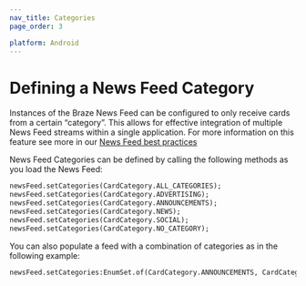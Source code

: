 ```yaml
---
nav_title: Categories
page_order: 3

platform: Android
---
```


# Defining a News Feed Category

Instances of the Braze News Feed can be configured to only receive cards from a certain “category”. This allows for effective integration of multiple News Feed streams within a single application. For more information on this feature see more in our [News Feed best practices][14]

News Feed Categories can be defined by calling the following methods as you load the News Feed:

```xml
newsFeed.setCategories(CardCategory.ALL_CATEGORIES);
newsFeed.setCategories(CardCategory.ADVERTISING);
newsFeed.setCategories(CardCategory.ANNOUNCEMENTS);
newsFeed.setCategories(CardCategory.NEWS);
newsFeed.setCategories(CardCategory.SOCIAL);
newsFeed.setCategories(CardCategory.NO_CATEGORY);
```

You can also populate a feed with a combination of categories as in the following example:

```xml
newsFeed.setCategories:EnumSet.of(CardCategory.ANNOUNCEMENTS, CardCategory.NEWS);
```


[14]: {{site.baseurl}}/help/best_practices/news_feed/

